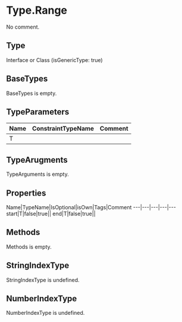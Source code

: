 # Type.Range

No comment.

## Type

Interface or Class (isGenericType: true)

## BaseTypes

BaseTypes is empty.

## TypeParameters

Name|ConstraintTypeName|Comment
---|---|---
T||

## TypeArugments

TypeArguments is empty.

## Properties

Name|TypeName|IsOptional|isOwn|Tags|Comment
---|---|---|---|---
start|T|false|true||
end|T|false|true||

## Methods

Methods is empty.

## StringIndexType

StringIndexType is undefined.

## NumberIndexType

NumberIndexType is undefined.
